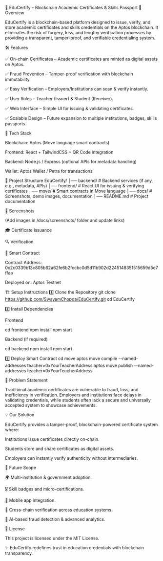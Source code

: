 🌱 EduCertify – Blockchain Academic Certificates & Skills Passport
📌 Overview

EduCertify is a blockchain-based platform designed to issue, verify, and store academic certificates and skills credentials on the Aptos blockchain. It eliminates the risk of forgery, loss, and lengthy verification processes by providing a transparent, tamper-proof, and verifiable credentialing system.

🛠️ Features

✅ On-chain Certificates – Academic certificates are minted as digital assets on Aptos.

✅ Fraud Prevention – Tamper-proof verification with blockchain immutability.

✅ Easy Verification – Employers/Institutions can scan & verify instantly.

✅ User Roles – Teacher (Issuer) & Student (Receiver).

✅ Web Interface – Simple UI for issuing & validating certificates.

✅ Scalable Design – Future expansion to multiple institutions, badges, skills passports.

🚀 Tech Stack

Blockchain: Aptos (Move language smart contracts)

Frontend: React + TailwindCSS + QR Code integration

Backend: Node.js / Express (optional APIs for metadata handling)

Wallet: Aptos Wallet / Petra for transactions

📂 Project Structure
EduCertify/
│── backend/          # Backend services (if any, e.g., metadata, APIs)
│── frontend/         # React UI for issuing & verifying certificates
│── move/             # Smart contracts in Move language
│── docs/             # Screenshots, demo images, documentation
│── README.md         # Project documentation

📸 Screenshots

(Add images in /docs/screenshots/ folder and update links)

🎓 Certificate Issuance


🔍 Verification


📜 Smart Contract

Contract Address: 0x2c0339b13c805b62a62fe6b2fccbc0d5d11b902d2245148351515659d5e7ffaa

Deployed on: Aptos Testnet

🏗️ Setup Instructions
1️⃣ Clone the Repository
git clone https://github.com/SwayamChopda/EduCertify.git
cd EduCertify

2️⃣ Install Dependencies

Frontend

cd frontend
npm install
npm start


Backend (if required)

cd backend
npm install
npm start

3️⃣ Deploy Smart Contract
cd move
aptos move compile --named-addresses teacher=0xYourTeacherAddress
aptos move publish --named-addresses teacher=0xYourTeacherAddress

🎯 Problem Statement

Traditional academic certificates are vulnerable to fraud, loss, and inefficiency in verification. Employers and institutions face delays in validating credentials, while students often lack a secure and universally accepted system to showcase achievements.

💡 Our Solution

EduCertify provides a tamper-proof, blockchain-powered certificate system where:

Institutions issue certificates directly on-chain.

Students store and share certificates as digital assets.

Employers can instantly verify authenticity without intermediaries.

🔮 Future Scope

🌍 Multi-institution & government adoption.

🎖️ Skill badges and micro-certifications.

📱 Mobile app integration.

🔗 Cross-chain verification across education systems.

🤖 AI-based fraud detection & advanced analytics.

📜 License

This project is licensed under the MIT License.

✨ EduCertify redefines trust in education credentials with blockchain transparency.
